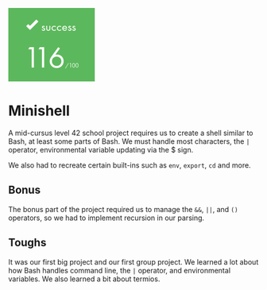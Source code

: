 ![](https://github.com/a-boring-man/minishell/blob/main/116_score_icon.png)

# Minishell

A mid-cursus level 42 school project requires us to create a shell similar to Bash, at least some parts of Bash. We must handle most characters, the ```|``` operator, environmental variable updating via the $ sign.

We also had to recreate certain built-ins such as ```env```, ```export```, ```cd``` and more.

## Bonus

The bonus part of the project required us to manage the ```&&```, ```||```, and ```()``` operators, so we had to implement recursion in our parsing.

## Toughs

It was our first big project and our first group project. We learned a lot about how Bash handles command line, the ```|``` operator, and environmental variables. We also learned a bit about termios.
